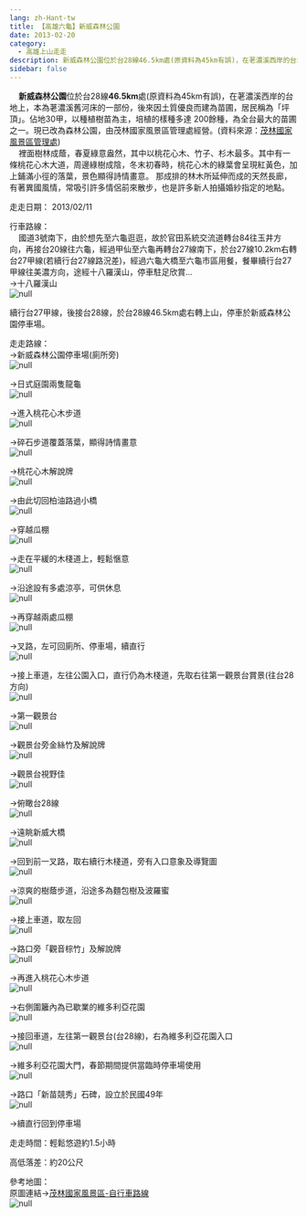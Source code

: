 ```yaml
---
lang: zh-Hant-tw
title: 【高雄六龜】新威森林公園
date: 2013-02-20
category: 
  - 高雄上山走走
description: 新威森林公園位於台28線46.5km處(原資料為45km有誤)，在荖濃溪西岸的台地上，本為荖濃溪舊河床的一部份，後來因土質優良而建為苗圃，居民稱為「坪頂」。佔地30甲，以種植樹苗為主，培植的樣種多達 200餘種，為全台最大的苗圃之一。現已改為森林公園，由茂林國家風景區管理處經營。(資料來源：[茂林國家風景區管理處](http://www.maolin-nsa.gov.tw/user/Article.aspx?Lang=1&SNo=04000075)) 裡面樹林成蔭，春夏綠意盎然，其中以桃花心木、竹子、杉木最多。其中有一條桃花心木大道，周邊綠樹成陰，冬末初春時，桃花心木的綠葉會呈現紅黃色，加上鋪滿小徑的落葉，景色顯得詩情畫意。 那成排的林木所延伸而成的天然長廊，有著異國風情，常吸引許多情侶前來散步，也是許多新人拍攝婚紗指定的地點。
sidebar: false
---
```


    **新威森林公園**位於台28線**46.5km**處(原資料為45km有誤)，在荖濃溪西岸的台地上，本為荖濃溪舊河床的一部份，後來因土質優良而建為苗圃，居民稱為「坪頂」。佔地30甲，以種植樹苗為主，培植的樣種多達 200餘種，為全台最大的苗圃之一。現已改為森林公園，由茂林國家風景區管理處經營。(資料來源：[茂林國家風景區管理處](http://www.maolin-nsa.gov.tw/user/Article.aspx?Lang=1&SNo=04000075))  
    裡面樹林成蔭，春夏綠意盎然，其中以桃花心木、竹子、杉木最多。其中有一條桃花心木大道，周邊綠樹成陰，冬末初春時，桃花心木的綠葉會呈現紅黃色，加上鋪滿小徑的落葉，景色顯得詩情畫意。 那成排的林木所延伸而成的天然長廊，有著異國風情，常吸引許多情侶前來散步，也是許多新人拍攝婚紗指定的地點。

走走日期： 2013/02/11

行車路線：  
    國道3號南下，由於想先至六龜逛逛，故於官田系統交流道轉台84往玉井方向，再接台20線往六龜，經過甲仙至六龜再轉台27線南下，於台27線10.2km右轉台27甲線(若續行台27線路況差)，經過六龜大橋至六龜市區用餐，餐畢續行台27甲線往美濃方向，途經十八羅漢山，停車駐足欣賞...  
→十八羅漢山  
![null](image/250219603_l.jpg)

續行台27甲線，後接台28線，於台28線46.5km處右轉上山，停車於新威森林公園停車場。

走走路線：  
→新威森林公園停車場(廁所旁)  
![null](image/250219628_l.jpg)

→日式庭園兩隻龍龜  
![null](image/250219645_l.jpg)

→進入桃花心木步道  
![null](image/250219637_l.jpg)

→碎石步道覆蓋落葉，顯得詩情畫意  
![null](image/250219653_l.jpg)

→桃花心木解說牌  
![null](image/250219657_l.jpg)

→由此切回柏油路過小橋  
![null](image/250219662_l.jpg)

→穿越瓜棚  
![null](image/250219676_l.jpg)

→走在平緩的木棧道上，輕鬆愜意  
![null](image/250219690_l.jpg)

→沿途設有多處涼亭，可供休息  
![null](image/250219698_l.jpg)

→再穿越兩處瓜棚  
![null](image/250219710_l.jpg)

→叉路，左可回廁所、停車場，續直行  
![null](image/250219715_l.jpg)

→接上車道，左往公園入口，直行仍為木棧道，先取右往第一觀景台賞景(往台28方向)  
![null](image/250219730_l.jpg)

→第一觀景台  
![null](image/250219734_l.jpg)

→觀景台旁金絲竹及解說牌  
![null](image/250219747_l.jpg)

→觀景台視野佳  
![null](image/250407703_l.jpg)

→俯瞰台28線  
![null](image/250219741_l.jpg)

→遠眺新威大橋  
![null](image/250407688_l.jpg)

→回到前一叉路，取右續行木棧道，旁有入口意象及導覽圖  
![null](image/250219759_l.jpg)

→涼爽的樹蔭步道，沿途多為麵包樹及波羅蜜  
![null](image/250219766_l.jpg)

→接上車道，取左回  
![null](image/250219784_l.jpg)

→路口旁「觀音棕竹」及解說牌  
![null](image/250219787_l.jpg)

→再進入桃花心木步道  
![null](image/250219791_l.jpg)

→右側圍籬內為已歇業的維多利亞花園  
![null](image/250219835_l.jpg)

→接回車道，左往第一觀景台(台28線)，右為維多利亞花園入口  
![null](image/250219839_l.jpg)

→維多利亞花園大門，春節期間提供當臨時停車場使用  
![null](image/250219845_l.jpg)

→路口「新苗競秀」石碑，設立於民國49年  
![null](image/250219849_l.jpg)

→續直行回到停車場

走走時間：輕鬆悠遊約1.5小時

高低落差：約20公尺

參考地圖：  
原圖連結→[茂林國家風景區-自行車路線](http://www.maolin-nsa.gov.tw/bicycle/bike/line1-1.html)  
![null](image/250219904_l.jpg)